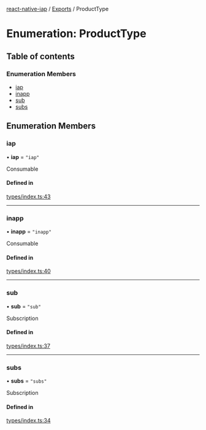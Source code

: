 [react-native-iap](../README.md) / [Exports](../modules.md) / ProductType

# Enumeration: ProductType

## Table of contents

### Enumeration Members

- [iap](ProductType.md#iap)
- [inapp](ProductType.md#inapp)
- [sub](ProductType.md#sub)
- [subs](ProductType.md#subs)

## Enumeration Members

### iap

• **iap** = ``"iap"``

Consumable

#### Defined in

[types/index.ts:43](https://github.com/dooboolab/react-native-iap/blob/d06ab43/src/types/index.ts#L43)

___

### inapp

• **inapp** = ``"inapp"``

Consumable

#### Defined in

[types/index.ts:40](https://github.com/dooboolab/react-native-iap/blob/d06ab43/src/types/index.ts#L40)

___

### sub

• **sub** = ``"sub"``

Subscription

#### Defined in

[types/index.ts:37](https://github.com/dooboolab/react-native-iap/blob/d06ab43/src/types/index.ts#L37)

___

### subs

• **subs** = ``"subs"``

Subscription

#### Defined in

[types/index.ts:34](https://github.com/dooboolab/react-native-iap/blob/d06ab43/src/types/index.ts#L34)
